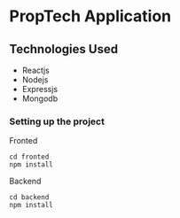 # PropTech Application

## Technologies Used

- Reactjs
- Nodejs
- Expressjs
- Mongodb

### Setting up the project

Fronted

```node
cd fronted
npm install
```

Backend

```node
cd backend
npm install
```
